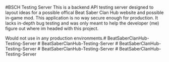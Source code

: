 #BSCH Testing Server
This is a backend API testing server designed to layout ideas for a possible offical Beat Saber Clan Hub website and possible in-game mod. This application is no way secure enough for production. It lacks in-depth bug testing and was only meant to help the developer (me) figure out where im headed with this project. 

Would not use in any production environments.#   B e a t S a b e r C l a n H u b - T e s t i n g - S e r v e r 
 
 #   B e a t S a b e r C l a n H u b - T e s t i n g - S e r v e r 
 
 #   B e a t S a b e r C l a n H u b - T e s t i n g - S e r v e r 
 
 #   B e a t S a b e r C l a n H u b - T e s t i n g - S e r v e r 
 
 #   B e a t S a b e r C l a n H u b - T e s t i n g - S e r v e r 
 
 
